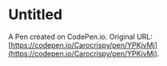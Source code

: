 # Untitled

A Pen created on CodePen.io. Original URL: [https://codepen.io/Carocrispy/pen/YPKjvMj](https://codepen.io/Carocrispy/pen/YPKjvMj).

